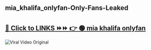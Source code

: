 
 ## mia_khalifa_onlyfan-Only-Fans-Leaked

# <h2><a href="https://clipsfans.com/mia_khalifa_onlyfan&ref=git">🔗 Click to LINKS ⏩⏩ 👉 🟢 mia khalifa onlyfan </a></h2>

<a href="https://clipsfans.com/mia_khalifa_onlyfan&ref=git" rel="nofollow" data-target="animated-image.originalLink"><img src="https://i.ibb.co.com/xMMVF88/686577567.gif" alt="Viral Video Original" style="max-width: 100%; display: inline-block;" data-target="animated-image.originalImage"></a>
